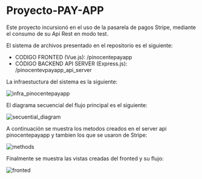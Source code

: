 # Proyecto-PAY-APP

Este proyecto incursionó en el uso de la pasarela de pagos Stripe, mediante el consumo de su Api Rest en modo test.

El sistema de archivos presentado en el repositorio es el siguiente:

- CODIGO FRONTED (Vue.js): /pinocentepayapp
- CÓDIGO BACKEND API SERVER (Express.js): /pinocentevpayapp_api_server

La infraestuctura del sistema es la siguiente:

![infra_pinocentepayapp](https://github.com/PatrichsInocenteCM274/Proyecto-PAY-APP/assets/30361234/591a23f6-fbef-4c8f-ab51-5315e810d5ce)

El diagrama secuencial del flujo principal es el siguiente:

![secuential_diagram](https://github.com/PatrichsInocenteCM274/Proyecto-PAY-APP/assets/30361234/5334d0cc-3702-446d-a045-c90c1de12d4b)

A continuación se muestra los metodos creados en el server api pinocentepayapp y tambien los que se usaron de Stripe:

![methods](https://github.com/PatrichsInocenteCM274/Proyecto-PAY-APP/assets/30361234/b8161efb-0b4e-437f-b34e-118019966084)

Finalmente se muestra las vistas creadas del fronted y su flujo:

![fronted](https://github.com/PatrichsInocenteCM274/Proyecto-PAY-APP/assets/30361234/28927908-bf64-4b3e-a983-bfe1b05014d6)
